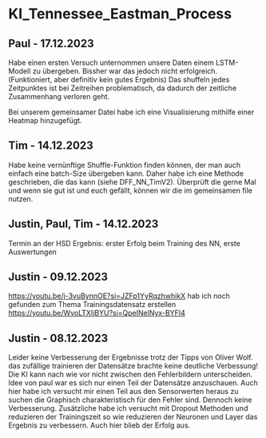 # KI_Tennessee_Eastman_Process

## Paul - 17.12.2023
Habe einen ersten Versuch unternommen unsere Daten einem LSTM-Modell zu übergeben. Bissher war das jedoch nicht erfolgreich. (Funktioniert, aber definitiv kein gutes Ergebnis) 
Das shuffeln jedes Zeitpunktes ist bei Zeitreihen problematisch, da dadurch der zeitliche Zusammenhang verloren geht. 

Bei unserem gemeinsamer Datei habe ich eine Visualisierung mithilfe einer Heatmap hinzugefügt. 

## Tim - 14.12.2023
Habe keine vernünftige Shuffle-Funktion finden können, der man auch einfach eine batch-Size übergeben kann. 
Daher habe ich eine Methode geschrieben, die das kann (siehe DFF_NN_TimV2). 
Überprüft die gerne Mal und wenn sie gut ist und euch gefällt, können wir die im gemeinsamen file nutzen.

## Justin, Paul, Tim - 14.12.2023
Termin an der HSD
Ergebnis: erster Erfolg beim Training des NN, erste Auswertungen

## Justin - 09.12.2023
https://youtu.be/j-3vuBynnOE?si=JZFp1YyRqzhwhikX hab ich noch gefunden zum Thema Trainingsdatensatz erstellen 
https://youtu.be/WvoLTXIjBYU?si=QpeINelNyx-BYFI4

## Justin - 08.12.2023
Leider keine Verbesserung der Ergebnisse trotz der Tipps von Oliver Wolf. 
das zufällige trainieren der Datensätze brachte keine deutliche Verbessung! Die KI kann nach wie vor nicht zwischen den Fehlerbildern unterscheiden. Idee von paul war es sich nur einen Teil der Datensätze anzuschauen. Auch hier habe ich versucht mir einen Teil aus den Sensorwerten heraus zu suchen die Graphisch charakteristisch für den Fehler sind. Dennoch keine Verbesserung. 
Zusätzliche habe ich versucht mit Dropout Methoden und reduzieren der Trainingszeit so wie reduzieren der Neuronen und Layer das Ergebnis zu verbessern. Auch hier blieb der Erfolg aus. 


